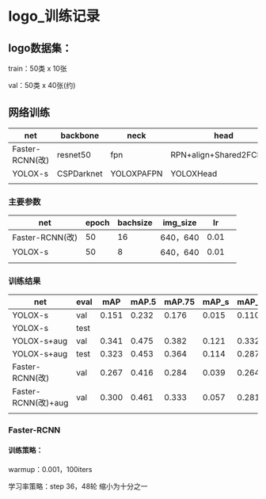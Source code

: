 # logo_训练记录

## logo数据集：

train：50类 x 10张

val：50类 x 40张(约)

## 网络训练

| net             | backbone   | neck       | head                    | loss(cls+bbox) |
| --------------- | ---------- | ---------- | ----------------------- | -------------- |
| Faster-RCNN(改) | resnet50   | fpn        | RPN+align+Shared2FCHead | CE+L1          |
| YOLOX-s         | CSPDarknet | YOLOXPAFPN | YOLOXHead               |                |
|                 |            |            |                         |                |

### 主要参数

| net             | epoch | bachsize | img_size | lr   |      |
| --------------- | ----- | -------- | -------- | ---- | ---- |
| Faster-RCNN(改) | 50    | 16       | 640，640 | 0.01 |      |
| YOLOX-s         | 50    | 8        | 640，640 | 0.01 |      |
|                 |       |          |          |      |      |

### 训练结果

| net                 | eval | mAP   | mAP.5 | mAP.75 | mAP_s | mAP_m | mAP_l |
| ------------------- | ---- | ----- | ----- | ------ | ----- | ----- | ----- |
| YOLOX-s             | val  | 0.151 | 0.232 | 0.176  | 0.015 | 0.110 | 0.227 |
| YOLOX-s             | test |       |       |        |       |       |       |
| YOLOX-s+aug         | val  | 0.341 | 0.475 | 0.382  | 0.121 | 0.332 | 0.434 |
| YOLOX-s+aug         | test | 0.323 | 0.453 | 0.364  | 0.114 | 0.287 | 0.403 |
| Faster-RCNN(改)     | val  | 0.267 | 0.416 | 0.284  | 0.039 | 0.264 | 0.356 |
| Faster-RCNN(改)+aug | val  | 0.300 | 0.461 | 0.333  | 0.057 | 0.281 | 0.412 |
|                     |      |       |       |        |       |       |       |



### Faster-RCNN

#### 训练策略：

warmup：0.001，100iters

学习率策略：step 36，48轮 缩小为十分之一
